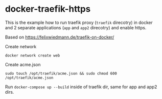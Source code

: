 # docker-traefik-https

This is the example how to run traefik proxy (`traefik` direcotry) in docker and 2 separate applications (`app` and `app2` direcotry) and enable https.

Based on https://felixwiedmann.de/traefik-on-docker/

Create network

    docker network create web

Create acme.json

	sudo touch /opt/traefik/acme.json && sudo chmod 600 /opt/traefik/acme.json

Run `docker-compose up --build` inside of traefik dir, same for app and app2 dirs.
